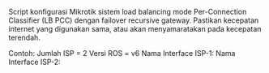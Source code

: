 Script konfigurasi Mikrotik sistem load balancing mode Per-Connection Classifier (LB PCC) dengan failover recursive gateway. Pastikan kecepatan internet yang digunakan sama, atau akan menyamaratakan pada kecepatan terendah.

Contoh:
Jumlah ISP = 2
Versi ROS = v6
Nama Interface ISP-1: 
Nama Interface ISP-2: 